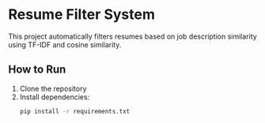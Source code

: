 # Resume Filter System

This project automatically filters resumes based on job description similarity using TF-IDF and cosine similarity.

## How to Run
1. Clone the repository
2. Install dependencies:
   ```bash
   pip install -r requirements.txt
